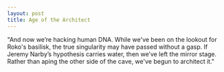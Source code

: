 ```yaml
---
layout: post
title: Age of the Architect
---
```


"And now we’re hacking human DNA. While we've been on the lookout for Roko's basilisk, the true singularity may have passed without a gasp. If Jeremy Narby’s hypothesis carries water, then we’ve left the mirror stage. Rather than aping the other side of the cave, we've begun to architect it."
